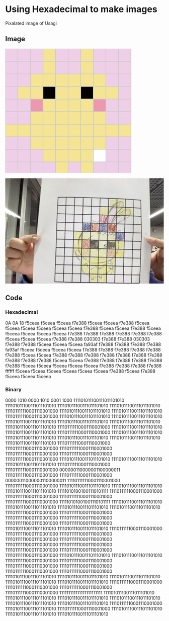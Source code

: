 # Using Hexadecimal to make images

Pixalated image of Usagi

## Image

![Pixel Usagi](../images/pixel-usagi.png)

![Usagi Sketch](../images/usagi-drawing.jpg)

## Code 

### Hexadecimal

0A
0A
18
f5ceea f5ceea f5ceea f7e388 f5ceea f5ceea f7e388 f5ceea f5ceea f5ceea 
f5ceea f5ceea f5ceea f7e388 f5ceea f5ceea f7e388 f5ceea f5ceea f5ceea 
f5ceea f5ceea f7e388 f7e388 f7e388 f7e388 f7e388 f7e388 f5ceea f5ceea 
f5ceea f7e388 f7e388 030303 f7e388 f7e388 030303 f7e388 f7e388 f5ceea 
f5ceea f5ceea fa93af f7e388 f7e388 f7e388 f7e388 fa93af f5ceea f5ceea
f5ceea f5ceea f7e388 f7e388 f7e388 f7e388 f7e388 f7e388 f5ceea f5ceea 
f7e388 f7e388 f7e388 f7e388 f7e388 f7e388 f7e388 f7e388 f7e388 f7e388
f5ceea f5ceea f7e388 f7e388 f7e388 f7e388 f7e388 f7e388 f5ceea f5ceea
f5ceea f5ceea f5ceea f7e388 f7e388 f7e388 f7e388 ffffff f5ceea f5ceea
f5ceea f5ceea f5ceea f5ceea f7e388 f5ceea f7e388 f5ceea f5ceea f5ceea

### Binary

0000 1010
0000 1010
0001 1000
111101011100111011101010 111101011100111011101010 111101011100111011101010 111101011100111011101010 111101111110001110001000 111101011100111011101010 111101011100111011101010 111101111110001110001000 111101011100111011101010 111101011100111011101010 
111101011100111011101010 111101011100111011101010 111101011100111011101010 111101011100111011101010 111101111110001110001000 111101011100111011101010 111101011100111011101010 111101111110001110001000 111101011100111011101010 111101011100111011101010 
111101011100111011101010 111101011100111011101010 111101011100111011101010 111101111110001110001000 111101111110001110001000 111101111110001110001000 111101111110001110001000 111101111110001110001000 111101111110001110001000 111101011100111011101010 
111101011100111011101010 111101011100111011101010 111101111110001110001000 111101111110001110001000 000000110000001100000011 111101111110001110001000 111101111110001110001000 000000110000001100000011 111101111110001110001000 111101111110001110001000 
111101011100111011101010 111101011100111011101010 111101011100111011101010 111110101001001110101111 111101111110001110001000 111101111110001110001000 111101111110001110001000 111101111110001110001000 111110101001001110101111 111101011100111011101010 
111101011100111011101010 111101011100111011101010 111101011100111011101010 111101111110001110001000 111101111110001110001000 111101111110001110001000 111101111110001110001000 111101111110001110001000 111101111110001110001000 111101011100111011101010 
111101011100111011101010 111101111110001110001000 111101111110001110001000 111101111110001110001000 111101111110001110001000 111101111110001110001000 111101111110001110001000 111101111110001110001000 111101111110001110001000 111101111110001110001000 
111101111110001110001000 111101011100111011101010 111101011100111011101010 111101111110001110001000 111101111110001110001000 111101111110001110001000 111101111110001110001000 111101111110001110001000 111101111110001110001000 111101011100111011101010 
111101011100111011101010 111101011100111011101010 111101011100111011101010 111101011100111011101010 111101111110001110001000 111101111110001110001000 111101111110001110001000 111101111110001110001000 111111111111111111111111 111101011100111011101010 
111101011100111011101010 111101011100111011101010 111101011100111011101010 111101011100111011101010 111101011100111011101010 111101111110001110001000 111101011100111011101010 111101111110001110001000 111101011100111011101010 111101011100111011101010 
111101011100111011101010 
